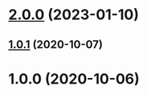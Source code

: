 # [2.0.0](https://github.com/bconnorwhite/slice-all/compare/v1.0.1...v2.0.0) (2023-01-10)



## [1.0.1](https://github.com/bconnorwhite/slice-all/compare/v1.0.0...v1.0.1) (2020-10-07)



# 1.0.0 (2020-10-06)



